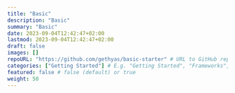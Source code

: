 ```yaml
---
title: "Basic"
description: "Basic"
summary: "Basic"
date: 2023-09-04T12:42:47+02:00
lastmod: 2023-09-04T12:42:47+02:00
draft: false
images: []
repoURL: "https://github.com/gethyas/basic-starter" # URL to GitHub repository
categories: ["Getting Started"] # E.g. "Getting Started", "Frameworks", "Integrations", or "Templates"
featured: false # false (default) or true
weight: 50
---
```

